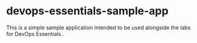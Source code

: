 # devops-essentials-sample-app

This is a simple sample application intended to be used alongside the labs for DevOps Essentials..

